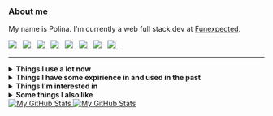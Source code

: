 ### About me
My name is Polina.
I'm currently a web full stack dev at [Funexpected](https://funexpectedapps.com/).
<p align="left">
  <a href="https://t.me/rabarbrablad/?#gh-light-mode-only" target="_blank">
    <img src="https://img.shields.io/badge/telegram-eceff4.svg?&style=for-the-badge&logo=telegram#gh-light-mode-only" />
  </a>&nbsp;
  <a href="https://t.me/rabarbrablad/?#gh-dark-mode-only" target="_blank">
    <img src="https://img.shields.io/badge/telegram-2e3440.svg?&style=for-the-badge&logo=telegram#gh-dark-mode-only" />
  </a>&nbsp;
  <a href="mailto:rabarbrablad@gmail.com?#gh-light-mode-only">
    <img src="https://img.shields.io/badge/gmail-eceff4.svg?&style=for-the-badge&logo=gmail&logoColor=D14836#gh-light-mode-only" />
  </a>&nbsp;
  <a href="mailto:rabarbrablad@gmail.com?#gh-dark-mode-only">
    <img src="https://img.shields.io/badge/gmail-2e3440.svg?&style=for-the-badge&logo=gmail&logoColor=D14836#gh-dark-mode-only" />
  </a>&nbsp;
  <a href="https://www.linkedin.com/in/polina-simonenko/?#gh-light-mode-only" target="_blank">
    <img src="https://img.shields.io/badge/linkedin-eceff4.svg?&style=for-the-badge&logo=linkedin&logoColor=0A66C2#gh-light-mode-only" />
  </a>&nbsp;
  <a href="https://www.linkedin.com/in/polina-simonenko/?#gh-dark-mode-only" target="_blank">
    <img src="https://img.shields.io/badge/linkedin-2e3440.svg?&style=for-the-badge&logo=linkedin&logoColor=0A66C2#gh-dark-mode-only" />
  </a>&nbsp;
  <a href="https://www.hackerrank.com/rabarbrablad?#gh-light-mode-only" target="_blank">
    <img src="https://img.shields.io/badge/HackerRank-eceff4.svg?&style=for-the-badge&logo=hackerrank&logoColor=2fc966#gh-light-mode-only" />
  </a>&nbsp;
  <a href="https://www.hackerrank.com/rabarbrablad?#gh-dark-mode-only" target="_blank">
    <img src="https://img.shields.io/badge/HackerRank-2e3440.svg?&style=for-the-badge&logo=hackerrank&logoColor=2fc966#gh-dark-mode-only" />
  </a>&nbsp;
</p>
<hr/>

<details>
  <summary><b>Things I use a lot now</b></summary>
  <br/>

  ![Python](          https://img.shields.io/badge/Python-eceff4.svg?&logo=python&logoColor=4382b4&#gh-light-mode-only                  )
  ![Python](          https://img.shields.io/badge/Python-2e3440.svg?&logo=python&logoColor=4382b4&#gh-dark-mode-only                   )&nbsp;
  ![TypeScript](      https://img.shields.io/badge/TypeScript-eceff4.svg?&logo=typescript&logoColor=3278c7#gh-light-mode-only          )
  ![TypeScript](      https://img.shields.io/badge/TypeScript-2e3440.svg?&logo=typescript&logoColor=3278c7#gh-dark-mode-only           )&nbsp;
  ![MongoDB](         https://img.shields.io/badge/MongoDB-eceff4.svg?&logo=mongodb&logoColor=00ed64#gh-light-mode-only                )
  ![MongoDB](         https://img.shields.io/badge/MongoDB-2e3440.svg?&logo=mongodb&logoColor=00ed64#gh-dark-mode-only                 )&nbsp;
  ![Poetry](          https://img.shields.io/badge/Poetry-eceff4.svg?&logo=poetry&logoColor=018ce1#gh-light-mode-only                  )
  ![Poetry](          https://img.shields.io/badge/Poetry-2e3440.svg?&logo=poetry&logoColor=018ce1#gh-dark-mode-only                   )&nbsp;\
  ![React](           https://img.shields.io/badge/React-eceff4.svg?&logo=react&logoColor=4995ab#gh-light-mode-only                    )
  ![React](           https://img.shields.io/badge/React-2e3440.svg?&logo=react&logoColor=4995ab#gh-dark-mode-only                     )&nbsp;
  ![MUI](             https://img.shields.io/badge/MUI-eceff4.svg?&logo=mui&logoColor=0080ff#gh-light-mode-only                        )
  ![MUI](             https://img.shields.io/badge/MUI-2e3440.svg?&logo=mui&logoColor=0080ff#gh-dark-mode-only                         )&nbsp;
  ![Create React App](https://img.shields.io/badge/Create%20React%20App-eceff4.svg?&logo=createreactapp&logoColor=09d3ad#gh-light-mode-only)
  ![Create React App](https://img.shields.io/badge/Create%20React%20App-2e3440.svg?&logo=createreactapp&logoColor=09d3ad#gh-dark-mode-only)&nbsp;
  ![ReactQuery](      https://img.shields.io/badge/React%20Query-eceff4.svg?&logo=reactquery&logoColor=ff4154#gh-light-mode-only       )
  ![ReactQuery](      https://img.shields.io/badge/React%20Query-2e3440.svg?&logo=reactquery&logoColor=ff4154#gh-dark-mode-only        )&nbsp;
  ![ReactRouter](     https://img.shields.io/badge/React%20Router-eceff4.svg?&logo=reactrouter&logoColor=white#gh-light-mode-only      )
  ![ReactRouter](     https://img.shields.io/badge/React%20Router-2e3440.svg?&logo=reactrouter&logoColor=white#gh-dark-mode-only       )&nbsp;\
  ![Git](             https://img.shields.io/badge/Git-eceff4.svg?&logo=git&logoColor=f74d27#gh-light-mode-only                        )
  ![Git](             https://img.shields.io/badge/Git-2e3440.svg?&logo=git&logoColor=f74d27#gh-dark-mode-only                         )&nbsp;
  ![GitHub](          https://img.shields.io/badge/GitHub-eceff4.svg?&logo=github&logoColor=white#gh-light-mode-only                   )
  ![GitHub](          https://img.shields.io/badge/GitHub-2e3440.svg?&logo=github&logoColor=white#gh-dark-mode-only                    )&nbsp;
  ![GithubActions](   https://img.shields.io/badge/Github%20Actions-eceff4.svg?&logo=github-actions&logoColor=2088FF#gh-light-mode-only)
  ![GithubActions](   https://img.shields.io/badge/Github%20Actions-2e3440.svg?&logo=github-actions&logoColor=2088FF#gh-dark-mode-only )&nbsp;
  ![Docker](          https://img.shields.io/badge/Docker-eceff4.svg?&logo=docker&logoColor=2496ED#gh-light-mode-only                  )
  ![Docker](          https://img.shields.io/badge/Docker-2e3440.svg?&logo=docker&logoColor=2496ED#gh-dark-mode-only                   )&nbsp;
  ![AWS](             https://img.shields.io/badge/Amazon%20AWS-eceff4.svg?&logo=amazon-aws&logoColor=FF9900#gh-light-mode-only        )
  ![AWS](             https://img.shields.io/badge/Amazon%20AWS-2e3440.svg?&logo=amazon-aws&logoColor=FF9900#gh-dark-mode-only         )&nbsp;
  ![Firebase](        https://img.shields.io/badge/Firebase-eceff4.svg?&logo=firebase&logoColor=FFCA28#gh-light-mode-only              )
  ![Firebase](        https://img.shields.io/badge/Firebase-2e3440.svg?&logo=firebase&logoColor=FFCA28#gh-dark-mode-only               )&nbsp;\
  ![Bash](            https://img.shields.io/badge/Bash-eceff4.svg?&logo=gnubash&logoColor=4EAA25#gh-light-mode-only                   )
  ![Bash](            https://img.shields.io/badge/Bash-2e3440.svg?&logo=gnubash&logoColor=4EAA25#gh-dark-mode-only                    )&nbsp;
  ![NodeJS](          https://img.shields.io/badge/NodeJS-eceff4.svg?&logo=node.js&logoColor=339933#gh-light-mode-only                 )
  ![NodeJS](          https://img.shields.io/badge/NodeJS-2e3440.svg?&logo=node.js&logoColor=339933#gh-dark-mode-only                  )&nbsp;
  ![VSCode](          https://img.shields.io/badge/VS%20Code-eceff4.svg?&logo=visual-studio-code&logoColor=007ACC#gh-light-mode-only   )
  ![VSCode](          https://img.shields.io/badge/VS%20Code-2e3440.svg?&logo=visual-studio-code&logoColor=007ACC#gh-dark-mode-only    )&nbsp;
  ![Insomnia](        https://img.shields.io/badge/Insomnia-eceff4.svg?&logo=insomnia&logoColor=5e01d4#gh-light-mode-only              )
  ![Insomnia](        https://img.shields.io/badge/Insomnia-2e3440.svg?&logo=insomnia&logoColor=5e01d4#gh-dark-mode-only               )&nbsp;
</details>

<details>
  <summary><b>Things I have some expirience in and used in the past</b></summary>
  <br/>

  ![Flask](         https://img.shields.io/badge/Flask-2e3440.svg?&logo=flask&logoColor=white                   )&nbsp;
  ![FastApi](       https://img.shields.io/badge/FastAPI-2e3440.svg?&logo=fastapi&logoColor=009585              )&nbsp;
  ![SQLAlchemy](    https://img.shields.io/badge/SQLAlchemy-2e3440                                              )&nbsp;
  ![Pytest](        https://img.shields.io/badge/Pytest-2e3440.svg?&logo=pytest&logoColor=009fe4                )&nbsp;
  ![Selenium](      https://img.shields.io/badge/Selenium-2e3440.svg?&logo=selenium&logoColor=green             )&nbsp;
  ![Swagger](       https://img.shields.io/badge/Swagger-2e3440.svg?&logo=swagger&logoColor=green               )&nbsp;\
  ![Go](            https://img.shields.io/badge/Go-2e3440.svg?&logo=go&logoColor=007e9d                        )&nbsp;
  ![Postgres](      https://img.shields.io/badge/Postgres-2e3440.svg?&logo=postgresql&logoColor=white           )&nbsp;
  ![SQLite](        https://img.shields.io/badge/SQLite-2e3440.svg?&logo=sqlite&logoColor=white                 )&nbsp;
  ![Elasticsearch]( https://img.shields.io/badge/Elasticsearch-2e3440.svg?&logo=elasticsearch&logoColor=005571  )&nbsp;
  ![Redis](         https://img.shields.io/badge/Redis-2e3440.svg?&logo=redis&logoColor=DC382D                  )&nbsp;\
  ![Vim](           https://img.shields.io/badge/Vim-2e3440.svg?&logo=vim&logoColor=019733                      )&nbsp;
  ![C](             https://img.shields.io/badge/-2e3440.svg?&logo=c&logoColor=A8B9CC                           )&nbsp;
  ![Cpp](           https://img.shields.io/badge/C++-2e3440.svg?&logo=c%2B%2B&logoColor=00599C                  )&nbsp;
  ![CMake](         https://img.shields.io/badge/CMake-2e3440.svg?&logo=cmake&logoColor=064F8C                  )&nbsp;
  ![Qt](            https://img.shields.io/badge/Qt-2e3440.svg?&logo=qt&logoColor=41CD52                        )&nbsp;
  ![Nginx](         https://img.shields.io/badge/Nginx-2e3440.svg?&logo=nginx&logoColor=269539                  )&nbsp;\
  ![Pandas](        https://img.shields.io/badge/Pandas-2e3440.svg?&logo=pandas&logoColor=white                 )&nbsp;
  ![Plotly](        https://img.shields.io/badge/Plotly-2e3440.svg?&logo=plotly&logoColor=3f4f75                )&nbsp;
  ![NumPy](         https://img.shields.io/badge/NumPy-2e3440.svg?&logo=numpy&logoColor=4eaccf                  )&nbsp;
  ![Jupyter](       https://img.shields.io/badge/Jupyter-2e3440.svg?&logo=jupyter&logoColor=f37727              )&nbsp;
</details>

<details>
  <summary><b>Things I'm interested in</b></summary>
  <br/>

  ![Kubernetes](  https://img.shields.io/badge/Kubernetes-2e3440.svg?&logo=kubernetes&logoColor=326CE5      )&nbsp;
  ![Terraform](   https://img.shields.io/badge/Terraform-2e3440.svg?&logo=terraform&logoColor=7b42bc        )&nbsp;
  ![RabbitMQ](    https://img.shields.io/badge/RabbitMQ-2e3440.svg?&logo=rabbitmq&logoColor=ff6701          )&nbsp;
  ![Kafka](       https://img.shields.io/badge/Apache%20Kafka-2e3440.svg?&logo=apache-kafka&logoColor=white )&nbsp;\
  ![WebAssembly]( https://img.shields.io/badge/WebAssembly-2e3440.svg?&logo=webassembly&logoColor=654FF0    )&nbsp;
  ![GRPC](        https://img.shields.io/badge/gRPC-2e3440.svg?&logo=google&logoColor=4285F4                )&nbsp;\
  ![Rust](        https://img.shields.io/badge/Rust-2e3440.svg?&logo=rust&logoColor=black                   )&nbsp;
  ![Kotlin](      https://img.shields.io/badge/Kotlin-2e3440.svg?&logo=kotlin&logoColor=7F52FF              )&nbsp;
</details>

<details>
  <summary><b>Some things I also like</b></summary>
  <br/>

  ![Arch](  https://img.shields.io/badge/Arch%20Linux-2e3440.svg?&logo=archlinux&logoColor=1793d1 )&nbsp;
  ![Dwm](   https://img.shields.io/badge/dwm-2e3440.svg?&logo=dwm&logoColor=1793d1                )&nbsp;
</details>

<a href="https://github.com/rabarbra#gh-light-mode-only">
  <img src="https://github-profile-summary-cards.vercel.app/api/cards/profile-details?username=rabarbra&theme=nord_bright#gh-light-mode-only" alt="My GitHub Stats"/>
</a>
<a href="https://github.com/rabarbra#gh-dark-mode-only">
  <img src="https://github-profile-summary-cards.vercel.app/api/cards/profile-details?username=rabarbra&theme=nord_dark#gh-dark-mode-only" alt="My GitHub Stats"/>
</a>

